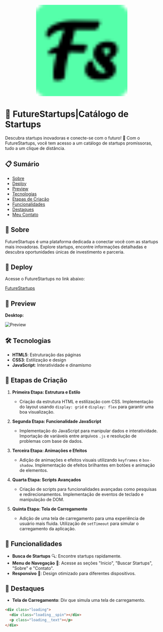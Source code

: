 <p align="center">
  <img src="imgs/Fs.png" alt="Fivecom Logo" width="300"/>
</p>

# 🚀 FutureStartups|Catálogo de Startups

Descubra startups inovadoras e conecte-se com o futuro! 🌟 Com o FutureStartups, você tem acesso a um catálogo de startups promissoras, tudo a um clique de distância.

## 📋 Sumário

- [Sobre](#sobre)
- [Deploy](#deploy)
- [Preview](#preview)
- [Tecnologias](#tecnologias)
- [Etapas de Criação](#etapas-de-criação)
- [Funcionalidades](#funcionalidades)
- [Destaques](#destaques)
- [Meu Contato](#meu-contato)

## 📝 Sobre

FutureStartups é uma plataforma dedicada a conectar você com as startups mais inovadoras. Explore startups, encontre informações detalhadas e descubra oportunidades únicas de investimento e parceria.

## 🚀 Deploy

Acesse o FutureStartups no link abaixo:

[FutureStartups](#)  <!-- Insira o link real aqui -->

## 📸 Preview

**Desktop:**

![Preview](#)  <!-- Insira a imagem de pré-visualização aqui -->

## 🛠️ Tecnologias

- **HTML5**: Estruturação das páginas
- **CSS3**: Estilização e design
- **JavaScript**: Interatividade e dinamismo

## 🔨 Etapas de Criação

1. **Primeira Etapa: Estrutura e Estilo**
   - Criação da estrutura HTML e estilização com CSS. Implementação do layout usando `display: grid` e `display: flex` para garantir uma boa visualização.

2. **Segunda Etapa: Funcionalidade JavaScript**
   - Implementação do JavaScript para manipular dados e interatividade. Importação de variáveis entre arquivos `.js` e resolução de problemas com base de dados.

3. **Terceira Etapa: Animações e Efeitos**
   - Adição de animações e efeitos visuais utilizando `keyframes` e `box-shadow`. Implementação de efeitos brilhantes em botões e animação de elementos.

4. **Quarta Etapa: Scripts Avançados**
   - Criação de scripts para funcionalidades avançadas como pesquisas e redirecionamentos. Implementação de eventos de teclado e manipulação de DOM.

5. **Quinta Etapa: Tela de Carregamento**
   - Adição de uma tela de carregamento para uma experiência de usuário mais fluida. Utilização de `setTimeout` para simular o carregamento da aplicação.

## 🌟 Funcionalidades

- **Busca de Startups** 🔍: Encontre startups rapidamente.
- **Menu de Navegação** 📑: Acesse as seções "Inicio", "Buscar Startups", "Sobre" e "Contato".
- **Responsivo** 📱: Design otimizado para diferentes dispositivos.

## 🌟 Destaques

- **Tela de Carregamento**: Div que simula uma tela de carregamento.

```html
<div class="loading">
  <div class="loading__spin"></div>
  <p class="loading__text"></p>
</div>
